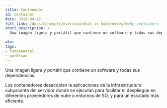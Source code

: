```yaml
---
title: Contenedor
id: container
date: 2018-04-12
full_link: /docs/concepts/overview/what-is-kubernetes/#why-containers
short_description: >
  Una imagen ligera y portátil que contiene un software y todas sus dependencias.

aka:
tags:
- fundamental
- workload
---
```

 Una imagen ligera y portátil que contiene un software y todas sus dependencias.

<!--more-->

Los contenedores desacoplan la aplicaciones de la infraestructura subyacente del servidor
donde se ejecutan para facilitar el despliegue en diferentes proveedores de nube o entornos de SO, y para un escalado más eficiente.

